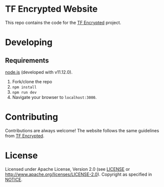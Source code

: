 # TF Encrypted Website

This repo contains the code for the [TF Encrypted](https://github.com/tf-encrypted/tf-encrypted) project.

# Developing

## Requirements

[node.js](https://nodejs.org/) (developed with v11.12.0).

1. Fork/clone the repo
1. `npm install`
1. `npm run dev`
1. Navigate your browser to `localhost:3000`.

# Contributing

Contributions are always welcome!  The website follows the same guidelines from [TF Encrypted](https://github.com/tf-encrypted/tf-encrypted/blob/master/docs/CONTRIBUTING.md).

# License

Licensed under Apache License, Version 2.0 (see [LICENSE](./LICENSE) or http://www.apache.org/licenses/LICENSE-2.0). Copyright as specified in [NOTICE](./NOTICE).
